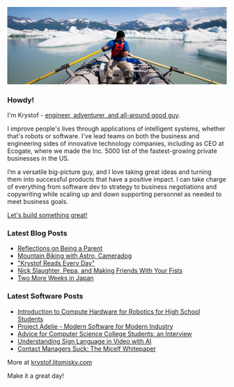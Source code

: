 ![Krystof on an Adventure!](https://raw.githubusercontent.com/krystofl/krystofl/master/banner.jpg)

### Howdy!

I'm Krystof -
[engineer, adventurer, and all-around good guy](https://krystof.litomisky.com/about/?utm_source=krystofl_github).

I improve people's lives through applications of intelligent systems, whether that's robots or software. I've lead teams on both the business and engineering sides of innovative technology companies, including as CEO at Ecogate, where we made the Inc. 5000 list of the fastest-growing private businesses in the US.

I’m a versatile big-picture guy, and I love taking great ideas and turning them into successful products that have a positive impact. I can take charge of everything from software dev to strategy to business negotiations and copywriting while scaling up and down supporting personnel as needed to meet business goals.

[Let's build something great!](https://krystof.litomisky.com/contact/?utm_source=krystofl_github)


### Latest Blog Posts
- [Reflections on Being a Parent](https://krystof.litomisky.com/2025/08/06/parenting/?utm_source=krystofl_github)
- [Mountain Biking with Astro, Cameradog](https://krystof.litomisky.com/2024/12/22/astro-mountain-biking/?utm_source=krystofl_github)
- ["Krystof Reads Every Day"](https://krystof.litomisky.com/2024/11/26/krystof-reads-every-day/?utm_source=krystofl_github)
- [Nick Slaughter, Pepa, and Making Friends With Your Fists](https://krystof.litomisky.com/2024/09/25/making-friends-with-fists/?utm_source=krystofl_github)
- [Two More Weeks in Japan](https://krystof.litomisky.com/2024/08/04/japan/?utm_source=krystofl_github)


### Latest Software Posts
- [Introduction to Compute Hardware for Robotics for High School Students](https://krystof.litomisky.com/2024/02/01/compute-hardware-for-robotics/?utm_source=krystofl_github)
- [Project Adelie - Modern Software for Modern Industry](https://krystof.litomisky.com/2023/05/21/Adelie-software/?utm_source=krystofl_github)
- [Advice for Computer Science College Students: an Interview](https://krystof.litomisky.com/2023/02/16/advice-for-college-students/?utm_source=krystofl_github)
- [Understanding Sign Language in Video with AI](https://krystof.litomisky.com/2021/02/21/ASL-understanding-in-video/?utm_source=krystofl_github)
- [Contact Managers Suck: The Micelf Whitepaper](https://krystof.litomisky.com/2020/10/05/contact-managers-suck-micelf-whitepaper/?utm_source=krystofl_github)


More at [krystof.litomisky.com](https://krystof.litomisky.com/?utm_source=krystofl_github)

Make it a great day!
